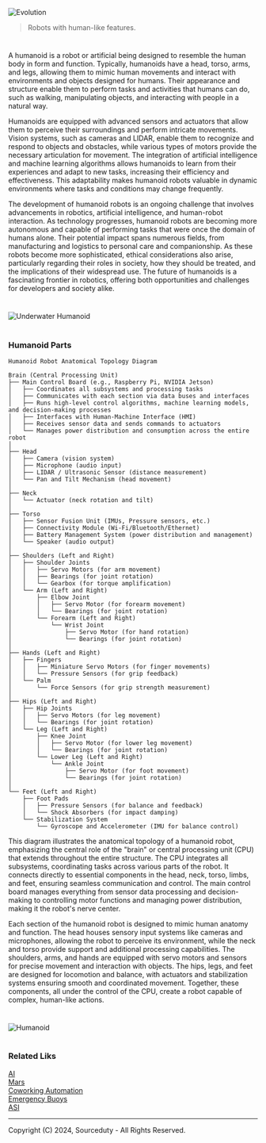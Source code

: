 ![Evolution](https://github.com/user-attachments/assets/ee99e573-7831-4b64-80ea-e64fc26cc1f7)

> Robots with human-like features.

#

A humanoid is a robot or artificial being designed to resemble the human body in form and function. Typically, humanoids have a head, torso, arms, and legs, allowing them to mimic human movements and interact with environments and objects designed for humans. Their appearance and structure enable them to perform tasks and activities that humans can do, such as walking, manipulating objects, and interacting with people in a natural way.

Humanoids are equipped with advanced sensors and actuators that allow them to perceive their surroundings and perform intricate movements. Vision systems, such as cameras and LIDAR, enable them to recognize and respond to objects and obstacles, while various types of motors provide the necessary articulation for movement. The integration of artificial intelligence and machine learning algorithms allows humanoids to learn from their experiences and adapt to new tasks, increasing their efficiency and effectiveness. This adaptability makes humanoid robots valuable in dynamic environments where tasks and conditions may change frequently.

The development of humanoid robots is an ongoing challenge that involves advancements in robotics, artificial intelligence, and human-robot interaction. As technology progresses, humanoid robots are becoming more autonomous and capable of performing tasks that were once the domain of humans alone. Their potential impact spans numerous fields, from manufacturing and logistics to personal care and companionship. As these robots become more sophisticated, ethical considerations also arise, particularly regarding their roles in society, how they should be treated, and the implications of their widespread use. The future of humanoids is a fascinating frontier in robotics, offering both opportunities and challenges for developers and society alike.

#

![Underwater Humanoid](https://github.com/user-attachments/assets/b540d0e7-d238-471a-b045-c5b4763fbf79)

#
### Humanoid Parts

```
Humanoid Robot Anatomical Topology Diagram

Brain (Central Processing Unit)
├── Main Control Board (e.g., Raspberry Pi, NVIDIA Jetson)
│   ├── Coordinates all subsystems and processing tasks
│   ├── Communicates with each section via data buses and interfaces
│   ├── Runs high-level control algorithms, machine learning models, and decision-making processes
│   ├── Interfaces with Human-Machine Interface (HMI)
│   ├── Receives sensor data and sends commands to actuators
│   └── Manages power distribution and consumption across the entire robot
│
├── Head
│   ├── Camera (vision system)
│   ├── Microphone (audio input)
│   ├── LIDAR / Ultrasonic Sensor (distance measurement)
│   └── Pan and Tilt Mechanism (head movement)
│
├── Neck
│   └── Actuator (neck rotation and tilt)
│
├── Torso
│   ├── Sensor Fusion Unit (IMUs, Pressure sensors, etc.)
│   ├── Connectivity Module (Wi-Fi/Bluetooth/Ethernet)
│   ├── Battery Management System (power distribution and management)
│   └── Speaker (audio output)
│
├── Shoulders (Left and Right)
│   ├── Shoulder Joints
│   │   ├── Servo Motors (for arm movement)
│   │   ├── Bearings (for joint rotation)
│   │   └── Gearbox (for torque amplification)
│   └── Arm (Left and Right)
│       ├── Elbow Joint
│       │   ├── Servo Motor (for forearm movement)
│       │   └── Bearings (for joint rotation)
│       └── Forearm (Left and Right)
│           └── Wrist Joint
│               ├── Servo Motor (for hand rotation)
│               └── Bearings (for joint rotation)
│
├── Hands (Left and Right)
│   ├── Fingers
│   │   ├── Miniature Servo Motors (for finger movements)
│   │   └── Pressure Sensors (for grip feedback)
│   └── Palm
│       └── Force Sensors (for grip strength measurement)
│
├── Hips (Left and Right)
│   ├── Hip Joints
│   │   ├── Servo Motors (for leg movement)
│   │   └── Bearings (for joint rotation)
│   └── Leg (Left and Right)
│       ├── Knee Joint
│       │   ├── Servo Motor (for lower leg movement)
│       │   └── Bearings (for joint rotation)
│       └── Lower Leg (Left and Right)
│           └── Ankle Joint
│               ├── Servo Motor (for foot movement)
│               └── Bearings (for joint rotation)
│
└── Feet (Left and Right)
    ├── Foot Pads
    │   ├── Pressure Sensors (for balance and feedback)
    │   └── Shock Absorbers (for impact damping)
    └── Stabilization System
        └── Gyroscope and Accelerometer (IMU for balance control)
```

This diagram illustrates the anatomical topology of a humanoid robot, emphasizing the central role of the "brain" or central processing unit (CPU) that extends throughout the entire structure. The CPU integrates all subsystems, coordinating tasks across various parts of the robot. It connects directly to essential components in the head, neck, torso, limbs, and feet, ensuring seamless communication and control. The main control board manages everything from sensor data processing and decision-making to controlling motor functions and managing power distribution, making it the robot's nerve center.

Each section of the humanoid robot is designed to mimic human anatomy and function. The head houses sensory input systems like cameras and microphones, allowing the robot to perceive its environment, while the neck and torso provide support and additional processing capabilities. The shoulders, arms, and hands are equipped with servo motors and sensors for precise movement and interaction with objects. The hips, legs, and feet are designed for locomotion and balance, with actuators and stabilization systems ensuring smooth and coordinated movement. Together, these components, all under the control of the CPU, create a robot capable of complex, human-like actions.

#

![Humanoid](https://github.com/user-attachments/assets/a0696192-632c-4e97-9550-a98f784b3c3d)

#
### Related Liks

[AI](https://github.com/sourceduty/AI)
<br>
[Mars](https://github.com/sourceduty/Mars)
<br>
[Coworking Automation](https://github.com/sourceduty/Coworking_Automation)
<br>
[Emergency Buoys](https://github.com/sourceduty/Emergency_Buoys)
<br>
[ASI](https://github.com/sourceduty/Artificial_Superintelligence)

***
Copyright (C) 2024, Sourceduty - All Rights Reserved.
